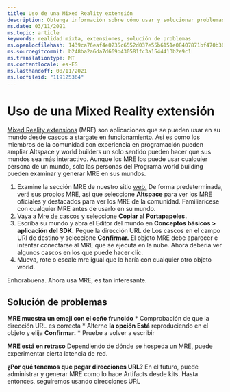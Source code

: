 ```yaml
---
title: Uso de una Mixed Reality extensión
description: Obtenga información sobre cómo usar y solucionar problemas Mixed Reality extensiones para ampliar y adaptar sus mundos AltspaceVR.
ms.date: 03/11/2021
ms.topic: article
keywords: realidad mixta, extensiones, solución de problemas
ms.openlocfilehash: 1439ca76eaf4e0235c6552d037e55b6151e08407871bf470b3011b6cf8cbccd5
ms.sourcegitcommit: b248ba2a6da7d669b430581fc3a1544413b2e9c1
ms.translationtype: MT
ms.contentlocale: es-ES
ms.lasthandoff: 08/11/2021
ms.locfileid: "119125364"
---
```

# <a name="using-a-mixed-reality-extension"></a>Uso de una Mixed Reality extensión

[Mixed Reality extensions](https://developer.altvr.com/) (MRE) son aplicaciones que se pueden usar en su mundo desde [cascos](https://account.altvr.com/mres/1173667287173955931) a [stargate en funcionamiento.](https://account.altvr.com/mres/1152987031857529562) Así es como los miembros de la comunidad con experiencia en programación pueden ampliar Altspace y world builders un solo sentido pueden hacer que sus mundos sea más interactivo. Aunque los MRE los puede usar cualquier persona de un mundo, solo las personas del Programa world building pueden examinar y generar MRE en sus mundos. 

1. Examine la sección MRE de nuestro sitio [web.](https://account.altvr.com/mres) De forma predeterminada, verá sus propios MRE, así que  seleccione **Altspace** para ver los MRE oficiales y destacados para ver los MRE de la comunidad. Familiarícese con cualquier MRE antes de usarlo en su mundo. 
2. Vaya a [Mre de cascos](https://account.altvr.com/mres/1173667287173955931) y seleccione **Copiar al Portapapeles.** 
3. Escriba su mundo y abra el Editor del mundo en **Conceptos básicos > aplicación del SDK.** Pegue la dirección URL de Los cascos en el campo URI de destino y seleccione **Confirmar.** El objeto MRE debe aparecer e intentar conectarse al MRE que se ejecuta en la nube. Ahora debería ver algunos cascos en los que puede hacer clic.
4. Mueva, rote o escale mre igual que lo haría con cualquier otro objeto world.

Enhorabuena. Ahora usa MRE, es tan interesante.

## <a name="troubleshooting"></a>Solución de problemas

**MRE muestra un emoji con el ceño fruncido** 
    * Comprobación de que la dirección URL es correcta
    * Alterne **la opción Está** reproduciendo en el objeto y elija **Confirmar.**
    * Pruebe a volver a escribir

**MRE está en retraso** Dependiendo de dónde se hospeda un MRE, puede experimentar cierta latencia de red.

**¿Por qué tenemos que pegar direcciones URL?**
En el futuro, puede administrar y generar MRE como lo hace Artifacts desde kits. Hasta entonces, seguiremos usando direcciones URL